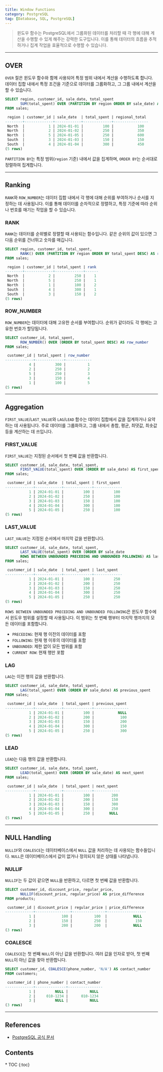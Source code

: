 ```yaml
---
title: Window Functions
category: PostgreSQL
tag: [Database, SQL, PostgreSQL]
---
```


> 윈도우 함수는 PostgreSQL에서 그룹화된 데이터를 처리할 때 각 행에 대해 계산을 수행할 수 있게 해주는 강력한 도구입니다. 이를 통해 데이터의 흐름을 추적하거나 집계 작업을 효율적으로 수행할 수 있습니다.

---

## OVER

`OVER` 절은 윈도우 함수와 함께 사용되어 특정 범위 내에서 계산을 수행하도록 합니다. 데이터 집합 내에서 특정 조건을 기준으로 데이터를 그룹화하고, 그 그룹 내에서 계산을 할 수 있습니다.

```sql
SELECT region, customer_id, sale_date, total_spent
       SUM(total_spent) OVER (PARTITION BY region ORDER BY sale_date) AS regional_total
FROM sales;
```

```sql
 region | customer_id | sale_date  | total_spent | regional_total
--------+-------------+------------+-------------+----------------
 North  |           1 | 2024-01-01 |         100 |           100
 North  |           2 | 2024-01-02 |         250 |           350
 North  |           5 | 2024-01-05 |         250 |           600
 South  |           3 | 2024-01-03 |         150 |           150
 South  |           4 | 2024-01-04 |         300 |           450
(5 rows)
```

`PARTITION BY`는 특정 범위(`region` 기준) 내에서 값을 집계하며, `ORDER BY`는 순서대로 정렬하여 집계합니다.

---

## Ranking

`RANK`와 `ROW_NUMBER`는 데이터 집합 내에서 각 행에 대해 순위를 부여하거나 순서를 지정하는 데 사용됩니다. 이를 통해 데이터를 순차적으로 정렬하고, 특정 기준에 따라 순위나 번호를 매기는 작업을 할 수 있습니다.

### RANK

`RANK`는 데이터를 순위별로 정렬할 때 사용되는 함수입니다. 같은 순위의 값이 있으면 그 다음 순위를 건너뛰고 숫자를 매깁니다.

```sql
SELECT region, customer_id, total_spent,
       RANK() OVER (PARTITION BY region ORDER BY total_spent DESC) AS rank
FROM sales;
```

```sql
 region | customer_id | total_spent | rank
--------+-------------+-------------+------
 North  |           2 |         250 |    1
 North  |           5 |         250 |    1
 North  |           1 |         100 |    2
 South  |           4 |         300 |    1
 South  |           3 |         150 |    2
(5 rows)
```

### ROW_NUMBER

`ROW_NUMBER`는 데이터에 대해 고유한 순서를 부여합니다. 순위가 같더라도 각 행에는 고유한 번호가 할당됩니다.

```sql
SELECT customer_id, total_spent,
       ROW_NUMBER() OVER (ORDER BY total_spent DESC) AS row_number
FROM sales;
```

```sql
 customer_id | total_spent | row_number
-------------+-------------+------------
           4 |         300 |          1
           2 |         250 |          2
           5 |         250 |          3
           3 |         150 |          4
           1 |         100 |          5
(5 rows)
```

---

## Aggregation

`FIRST_VALUE`/`LAST_VALUE`와 `LAG`/`LEAD` 함수는 데이터 집합에서 값을 집계하거나 요약하는 데 사용됩니다. 주로 데이터를 그룹화하고, 그룹 내에서 총합, 평균, 최댓값, 최솟값 등을 계산하는 데 쓰입니다.

### FIRST_VALUE

`FIRST_VALUE`는 지정된 순서에서 첫 번째 값을 반환합니다.

```sql
SELECT customer_id, sale_date, total_spent,
       FIRST_VALUE(total_spent) OVER (ORDER BY sale_date) AS first_spent
FROM sales;
```

```sql
 customer_id | sale_date  | total_spent | first_spent
-------------+------------+-------------+-------------
           1 | 2024-01-01 |         100 |         100
           2 | 2024-01-02 |         250 |         100
           3 | 2024-01-03 |         150 |         100
           4 | 2024-01-04 |         300 |         100
           5 | 2024-01-05 |         250 |         100
(5 rows)
```

### LAST_VALUE

`LAST_VALUE`는 지정된 순서에서 마지막 값을 반환합니다.

```sql
SELECT customer_id, sale_date, total_spent,
       LAST_VALUE(total_spent) OVER (ORDER BY sale_date
       ROWS BETWEEN UNBOUNDED PRECEDING AND UNBOUNDED FOLLOWING) AS last_spent
FROM sales;
```

```sql
 customer_id | sale_date  | total_spent | last_spent
-------------+------------+-------------+-------------
           1 | 2024-01-01 |         100 |         250
           2 | 2024-01-02 |         200 |         250
           3 | 2024-01-03 |         150 |         250
           4 | 2024-01-04 |         300 |         250
           5 | 2024-01-05 |         250 |         250
(5 rows)
```

`ROWS BETWEEN UNBOUNDED PRECEDING AND UNBOUNDED FOLLOWING`은 윈도우 함수에서 윈도우 범위를 설정할 때 사용됩니다. 이 범위는 첫 번째 행부터 마지막 행까지의 모든 데이터를 포함합니다.

- `PRECEDING`: 현재 행 이전의 데이터를 포함
- `FOLLOWING`: 현재 행 이후의 데이터를 포함
- `UNBOUNDED`: 제한 없이 모든 범위를 포함
- `CURRENT ROW`: 현재 행만 포함

### LAG

`LAG`는 이전 행의 값을 반환합니다.

```sql
SELECT customer_id, sale_date, total_spent,
       LAG(total_spent) OVER (ORDER BY sale_date) AS previous_spent
FROM sales;
```

```sql
 customer_id | sale_date  | total_spent | previous_spent
-------------+------------+-------------+----------------
           1 | 2024-01-01 |         100 |           NULL
           2 | 2024-01-02 |         200 |            100
           3 | 2024-01-03 |         150 |            200
           4 | 2024-01-04 |         300 |            150
           5 | 2024-01-05 |         250 |            300
(5 rows)
```

### LEAD

`LEAD`는 다음 행의 값을 반환합니다.

```sql
SELECT customer_id, sale_date, total_spent,
       LEAD(total_spent) OVER (ORDER BY sale_date) AS next_spent
FROM sales;
```

```sql
 customer_id | sale_date  | total_spent | next_spent
-------------+------------+-------------+------------
           1 | 2024-01-01 |         100 |        200
           2 | 2024-01-02 |         200 |        150
           3 | 2024-01-03 |         150 |        300
           4 | 2024-01-04 |         300 |        250
           5 | 2024-01-05 |         250 |       NULL
(5 rows)
```

---

## NULL Handling

`NULLIF`와 `COALESCE`는 데이터베이스에서 `NULL` 값을 처리하는 데 사용되는 함수들입니다. `NULL`은 데이터베이스에서 값이 없거나 정의되지 않은 상태를 나타냅니다.

### NULLIF

`NULLIF`는 두 값이 같으면 `NULL`을 반환하고, 다르면 첫 번째 값을 반환합니다.

```sql
SELECT customer_id, discount_price, regular_price,
       NULLIF(discount_price, regular_price) AS price_difference
FROM products;
```

```sql
 customer_id | discount_price | regular_price | price_difference
-------------+----------------+---------------+------------------
           1 |            100 |          100  |            NULL
           2 |            150 |          250  |             150
           3 |            200 |          200  |            NULL
(3 rows)
```

### COALESCE

`COALESCE`는 첫 번째 `NULL`이 아닌 값을 반환합니다. 여러 값을 인자로 받아, 첫 번째 `NULL`이 아닌 값을 찾아 반환합니다.

```sql
SELECT customer_id, COALESCE(phone_number, 'N/A') AS contact_number
FROM customers;
```

```sql
 customer_id | phone_number | contact_number
-------------+--------------+----------------
           1 |         NULL |          NULL
           2 |     010-1234 |      010-1234
           3 |         NULL |          NULL
(3 rows)
```

---

## References

- [PostgreSQL 공식 문서](https://www.postgresql.org/docs/current/)

<nav class="post-toc" markdown="1">
  <h2>Contents</h2>
* TOC
{:toc}
</nav>
